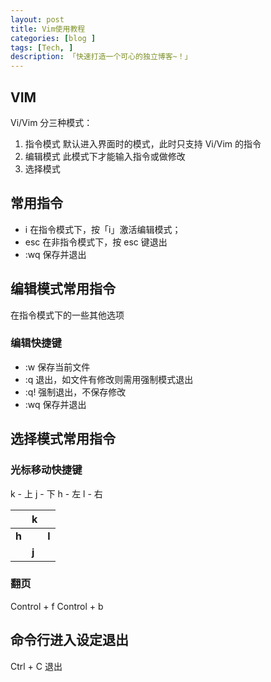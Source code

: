 ```yaml
---
layout: post  
title: Vim使用教程  
categories: [blog ]  
tags: [Tech, ]  
description: 「快速打造一个可心的独立博客~！」   
---
```



## VIM

Vi/Vim 分三种模式：

1. 指令模式 默认进入界面时的模式，此时只支持 Vi/Vim 的指令
2. 编辑模式 此模式下才能输入指令或做修改
3. 选择模式

## 常用指令

* i 在指令模式下，按「i」激活编辑模式；
* esc 在非指令模式下，按 esc 键退出
* :wq 保存并退出

## 编辑模式常用指令

在指令模式下的一些其他选项

### 编辑快捷键

* :w 保存当前文件
* :q 退出，如文件有修改则需用强制模式退出
* :q! 强制退出，不保存修改
* :wq 保存并退出

## 选择模式常用指令

### 光标移动快捷键

k - 上 j - 下  h - 左 l - 右

||**k**||
|---|---|---|
|**h**||**l**|
||**j**||

### 翻页


Control + f
Control + b

## 命令行进入设定退出

Ctrl + C 退出
